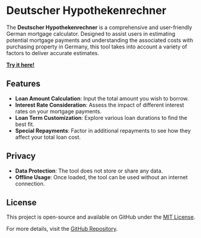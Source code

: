 # Deutscher Hypothekenrechner

The **Deutscher Hypothekenrechner** is a comprehensive and user-friendly German mortgage calculator. Designed to assist users in estimating potential mortgage payments and understanding the associated costs with purchasing property in Germany, this tool takes into account a variety of factors to deliver accurate estimates.

[**Try it here!**](https://bdpiprava.github.io/deutscher-hypothekenrechner/)

## Features

- **Loan Amount Calculation**: Input the total amount you wish to borrow.
- **Interest Rate Consideration**: Assess the impact of different interest rates on your mortgage payments.
- **Loan Term Customization**: Explore various loan durations to find the best fit.
- **Special Repayments**: Factor in additional repayments to see how they affect your total loan cost.

## Privacy

- **Data Protection**: The tool does not store or share any data.
- **Offline Usage**: Once loaded, the tool can be used without an internet connection.

## License

This project is open-source and available on GitHub under the [MIT License](https://opensource.org/licenses/MIT).

For more details, visit the [GitHub Repository](https://github.com/bdpiprava/deutscher-hypothekenrechner).
